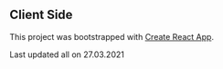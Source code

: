 ## Client Side

This project was bootstrapped with [Create React App](https://github.com/facebook/create-react-app).

Last updated all on 27.03.2021
